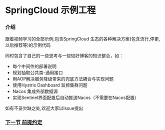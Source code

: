 # SpringCloud 示例工程

### 介绍
跟着视频学习的全部示例,包含SpringCloud 生态的各种解决方案(包含流行,停更,以后推荐等)的示例代码

同时包含了自己的一些思考与一些较好博客的知识整合，如：

- 每个中间件的部署说明
- 规划抽取公共类-通用接口
- 用AOP解决服务降级带来的兜底方法耦合与实现问题
- 使用Hystrix Dashboard 监控集群问题
- Nacos 集成外部数据源
- 实现Sentinel界面配置后自动推送Nacos（不需要在Nacos配置）

如有不妥欠缺之处,欢迎大家以Issue提出

### [下一节 前提约定](tips.md)
